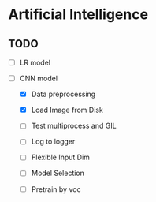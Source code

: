 # Artificial Intelligence 

## TODO 
- [ ] LR model
    
- [ ] CNN model 
    - [X] Data preprocessing 
    - [X] Load Image from Disk 
    - [ ] Test multiprocess and GIL 
    - [ ] Log to logger 
    - [ ] Flexible Input Dim 
    - [ ] Model Selection 
    - [ ] Pretrain by voc
    
    